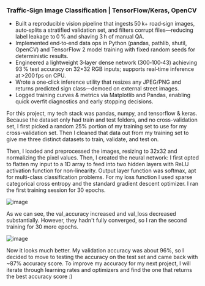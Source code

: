 ### Traffic‑Sign Image Classification | TensorFlow/Keras, OpenCV 

- Built a reproducible vision pipeline that ingests 50 k+ road‑sign images, auto‑splits a stratified validation set, and filters corrupt files—reducing label leakage to 0 % and shaving 3 h of manual QA.
- Implemented end‑to‑end data ops in Python (pandas, pathlib, shutil, OpenCV) and TensorFlow 2 model training with fixed random seeds for deterministic results.
- Engineered a lightweight 3‑layer dense network (300‑100‑43) achieving 93 % test accuracy on 32×32 RGB inputs; supports real‑time inference at >200 fps on CPU.
- Wrote a one‑click inference utility that resizes any JPEG/PNG and returns predicted sign class—demoed on external street images.
- Logged training curves & metrics via Matplotlib and Pandas, enabling quick overfit diagnostics and early stopping decisions.

For this project, my tech stack was pandas, numpy, and tensorflow & keras. Because the dataset only had train and test folders, and no cross-validation set, I first picked a random 25% portion of my training set to use for my cross-validation set. Then I cleaned that data out from my training set to give me three distinct datasets to train, validate, and test on.

Then, I loaded and preprocessed the images, resizing to 32x32 and normalizing the pixel values. Then, I created the neural network: I first opted to flatten my input to a 1D array to feed into two hidden layers with ReLU activation function for non-linearity. Output layer function was softmax, apt for multi-class classification problems. For my loss function I used sparse categorical cross entropy and the standard gradient descent optimizer. I ran the first training session for 30 epochs. 

![image](https://github.com/clrsims/traffic-sign-detection/assets/166945525/eacb42d4-d269-4bbe-88e7-f5acab9b13f1)

As we can see, the val_accuracy increased and val_loss decreased substantially. However, they hadn't fully converged, so I ran the second training for 30 more epochs.

![image](https://github.com/clrsims/traffic-sign-detection/assets/166945525/3083cd5b-9add-4013-8565-1afc2726085d)

Now it looks much better. My validation accuracy was about 96%, so I decided to move to testing the accuracy on the test set and came back with ~87% accuracy score. To improve my accuracy for my next project, I will iterate through learning rates and optimizers and find the one that returns the best accuracy score :)
